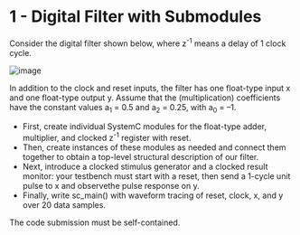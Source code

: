 # 1 - Digital Filter with Submodules

Consider the digital filter shown below, where z<sup>-1</sup> means a delay of 1 clock cycle. 

![image](https://user-images.githubusercontent.com/978364/57806557-37c1a680-7714-11e9-80dd-01ea2a4272fb.PNG)

In addition to the clock and reset inputs, the filter has one float-type input x and one float-type output y. Assume that the (multiplication) coefficients have the constant values a<sub>1</sub> = 0.5 and a<sub>2</sub> = 0.25, with a<sub>0</sub> = –1.
- First, create individual SystemC modules for the float-type adder, multiplier, and clocked z<sup>-1</sup> register with reset. 
- Then, create instances of these modules as needed and connect them together to obtain a top-level structural description of our filter.
- Next, introduce a clocked stimulus generator and a clocked result monitor: your testbench must start with a reset, then send a 1-cycle unit pulse to x and observethe pulse response on y. 
- Finally, write sc_main() with waveform tracing of reset, clock, x, and y over 20 data samples. 

The code submission must be self-contained.
